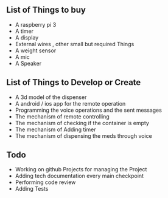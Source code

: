 ## List of Things to buy 

- A raspberry pi 3
- A timer
- A display
- External wires , other small but required Things
- A weight sensor
- A mic
- A Speaker

## List of Things to Develop or Create

- A 3d model of the dispenser
- A android / ios app for the remote operation
- Programming the voice operations and the sent messages
- The mechanism of remote controlling 
- The mechanism of checking if the container is empty
- The mechanism of Adding timer 
- The mechanism of dispensing the meds through voice 

## Todo

- Working on github Projects for managing the Project
- Adding tech documentation every main checkpoint
- Performing code review
- Adding Tests  
